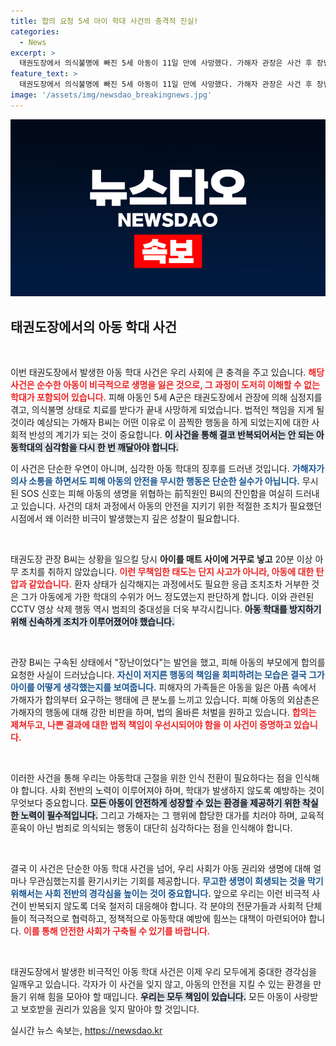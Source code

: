 ```yaml
---
title: 합의 요청 5세 아이 학대 사건의 충격적 진실!
categories:
  - News
excerpt: >
  태권도장에서 의식불명에 빠진 5세 아동이 11일 만에 사망했다. 가해자 관장은 사건 후 장난이었다며 합의를 요구하며 법의 처벌을 피하려 했지만, 유족은 최고의 형벌을 원하고 있다. 어린이의 죽음 뒤에 숨겨진 학대의 진실은 무엇일까?
feature_text: >
  태권도장에서 의식불명에 빠진 5세 아동이 11일 만에 사망했다. 가해자 관장은 사건 후 장난이었다며 합의를 요구하며 법의 처벌을 피하려 했지만, 유족은 최고의 형벌을 원하고 있다. 어린이의 죽음 뒤에 숨겨진 학대의 진실은 무엇일까?
image: '/assets/img/newsdao_breakingnews.jpg'
---
```


<p><img src="/assets/img/newsdao_breakingnews.jpg" alt="cryptoinkorea 속보" /></p>

<h2 data-ke-size="size26">태권도장에서의 아동 학대 사건</h2>

<p data-ke-size="size16">&nbsp;</p>

<p>이번 태권도장에서 발생한 아동 학대 사건은 우리 사회에 큰 충격을 주고 있습니다. <b><span style="color: #ee2323;">해당 사건은 순수한 아동이 비극적으로 생명을 잃은 것으로, 그 과정이 도저히 이해할 수 없는 학대가 포함되어 있습니다.</span></b> 피해 아동인 5세 A군은 태권도장에서 관장에 의해 심정지를 겪고, 의식불명 상태로 치료를 받다가 끝내 사망하게 되었습니다. 법적인 책임을 지게 될 것이라 예상되는 가해자 B씨는 어떤 이유로 이 끔찍한 행동을 하게 되었는지에 대한 사회적 반성의 계기가 되는 것이 중요합니다. <b><span style="background-color: #21538527;">이 사건을 통해 결코 반복되어서는 안 되는 아동학대의 심각함을 다시 한 번 깨달아야 합니다.</span></b> </p>

<p>이 사건은 단순한 우연이 아니며, 심각한 아동 학대의 징후를 드러낸 것입니다. <b><span style="color: #1a5490;">가해자가 의사 소통을 하면서도 피해 아동의 안전을 무시한 행동은 단순한 실수가 아닙니다.</span></b> 무시된 SOS 신호는 피해 아동의 생명을 위협하는 前직원인 B씨의 잔인함을 여실히 드러내고 있습니다. 사건의 대처 과정에서 아동의 안전을 지키기 위한 적절한 조치가 필요했던 시점에서 왜 이러한 비극이 발생했는지 깊은 성찰이 필요합니다. </p>

<p data-ke-size="size16">&nbsp;</p>

<p>태권도장 관장 B씨는 상황을 일으킬 당시 <b>아이를 매트 사이에 거꾸로 넣고</b> 20분 이상 아무 조치를 취하지 않았습니다. <b><span style="color: #ee2323;">이런 무책임한 태도는 단지 사고가 아니라, 아동에 대한 탄압과 같았습니다.</span></b> 환자 상태가 심각해지는 과정에서도 필요한 응급 조치조차 거부한 것은 그가 아동에게 가한 학대의 수위가 어느 정도였는지 판단하게 합니다. 이와 관련된 CCTV 영상 삭제 행동 역시 범죄의 중대성을 더욱 부각시킵니다. <b><span style="background-color: #21538527;">아동 학대를 방지하기 위해 신속하게 조치가 이루어졌어야 했습니다.</span></b></p>

<p data-ke-size="size16">&nbsp;</p>

<p>관장 B씨는 구속된 상태에서 "장난이었다"는 발언을 했고, 피해 아동의 부모에게 합의를 요청한 사실이 드러났습니다. <b><span style="color: #1a5490;">자신이 저지른 행동의 책임을 회피하려는 모습은 결국 그가 아이를 어떻게 생각했는지를 보여줍니다.</span></b> 피해자의 가족들은 아동을 잃은 아픔 속에서 가해자가 합의부터 요구하는 행태에 큰 분노를 느끼고 있습니다. 피해 아동의 외삼촌은 가해자의 행동에 대해 강한 비판을 하며, 법의 올바른 처벌을 원하고 있습니다. <b><span style="color: #ee2323;">합의는 제쳐두고, 나쁜 결과에 대한 법적 책임이 우선시되어야 함을 이 사건이 증명하고 있습니다.</span></b></p>

<p data-ke-size="size16">&nbsp;</p>

<p>이러한 사건을 통해 우리는 아동학대 근절을 위한 인식 전환이 필요하다는 점을 인식해야 합니다. 사회 전반의 노력이 이루어져야 하며, 학대가 발생하지 않도록 예방하는 것이 무엇보다 중요합니다. <b><span style="background-color: #21538527;">모든 아동이 안전하게 성장할 수 있는 환경을 제공하기 위한 착실한 노력이 필수적입니다.</span></b> 그리고 가해자는 그 행위에 합당한 대가를 치러야 하며, 교육적 훈육이 아닌 범죄로 의식되는 행동이 대단히 심각하다는 점을 인식해야 합니다. </p>

<p data-ke-size="size16">&nbsp;</p>

<p>결국 이 사건은 단순한 아동 학대 사건을 넘어, 우리 사회가 아동 권리와 생명에 대해 얼마나 무관심했는지를 환기시키는 기회를 제공합니다. <b><span style="color: #1a5490;">무고한 생명이 희생되는 것을 막기 위해서는 사회 전반의 경각심을 높이는 것이 중요합니다.</span></b> 앞으로 우리는 이런 비극적 사건이 반복되지 않도록 더욱 철저히 대응해야 합니다. 각 분야의 전문가들과 사회적 단체들이 적극적으로 협력하고, 정책적으로 아동학대 예방에 힘쓰는 대책이 마련되어야 합니다. <b><span style="color: #ee2323;">이를 통해 안전한 사회가 구축될 수 있기를 바랍니다.</span></b></p>

<p data-ke-size="size16">&nbsp;</p>

<p>태권도장에서 발생한 비극적인 아동 학대 사건은 이제 우리 모두에게 중대한 경각심을 일깨우고 있습니다. 각자가 이 사건을 잊지 않고, 아동의 안전을 지킬 수 있는 환경을 만들기 위해 힘을 모아야 할 때입니다. <b><span style="background-color: #21538527;">우리는 모두 책임이 있습니다.</span></b> 모든 아동이 사랑받고 보호받을 권리가 있음을 잊지 말아야 할 것입니다.</p>
실시간 뉴스 속보는, <a href="https://newsdao.kr" rel="dofollow">https://newsdao.kr</a>


